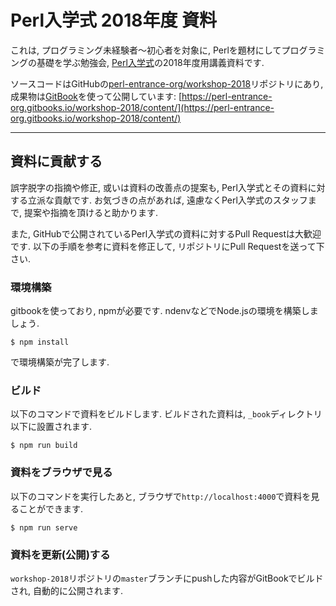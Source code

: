 # Perl入学式 2018年度 資料

これは, プログラミング未経験者〜初心者を対象に, Perlを題材にしてプログラミングの基礎を学ぶ勉強会, [Perl入学式](http://perl-entrance.org/)の2018年度用講義資料です.

ソースコードはGitHubの[perl-entrance-org/workshop-2018](https://github.com/perl-entrance-org/workshop-2018)リポジトリにあり, 成果物は[GitBook](https://www.gitbook.com/)を使って公開しています: [https://perl-entrance-org.gitbooks.io/workshop-2018/content/](https://perl-entrance-org.gitbooks.io/workshop-2018/content/)

----

## 資料に貢献する

誤字脱字の指摘や修正, 或いは資料の改善点の提案も, Perl入学式とその資料に対する立派な貢献です.
お気づきの点があれば, 遠慮なくPerl入学式のスタッフまで, 提案や指摘を頂けると助かります.

また, GitHubで公開されているPerl入学式の資料に対するPull Requestは大歓迎です.
以下の手順を参考に資料を修正して, リポジトリにPull Requestを送って下さい.

### 環境構築

gitbookを使っており, npmが必要です. ndenvなどでNode.jsの環境を構築しましょう.

```
$ npm install
```

で環境構築が完了します.

### ビルド

以下のコマンドで資料をビルドします. ビルドされた資料は, `_book`ディレクトリ以下に設置されます.

```
$ npm run build
```

### 資料をブラウザで見る

以下のコマンドを実行したあと, ブラウザで`http://localhost:4000`で資料を見ることができます.

```
$ npm run serve
```

### 資料を更新(公開)する

`workshop-2018`リポジトリの`master`ブランチにpushした内容がGitBookでビルドされ, 自動的に公開されます.
